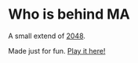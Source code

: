 # Who is behind MA
A small extend of [2048](https://github.com/gabrielecirulli/2048).

Made just for fun. [Play it here!](http://ccptw.github.io/who-is-behind-ma/)